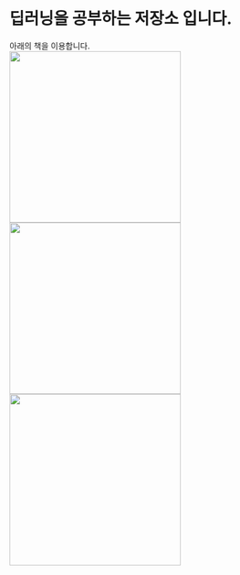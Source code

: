 딥러닝을 공부하는 저장소 입니다.
=================
아래의 책을 이용합니다.</br>
<img src= "https://user-images.githubusercontent.com/25631105/94361764-cd838900-00f1-11eb-814e-7d4bc53148fc.jpg" width= 300px></img>
<img src= "https://user-images.githubusercontent.com/25631105/94361782-de33ff00-00f1-11eb-8226-83b1f5ceae93.jpg" width= 300px></img>
<img src= "https://user-images.githubusercontent.com/25631105/94361788-e55b0d00-00f1-11eb-94ac-10e76c22d7dd.jpg" width= 300px></img>
